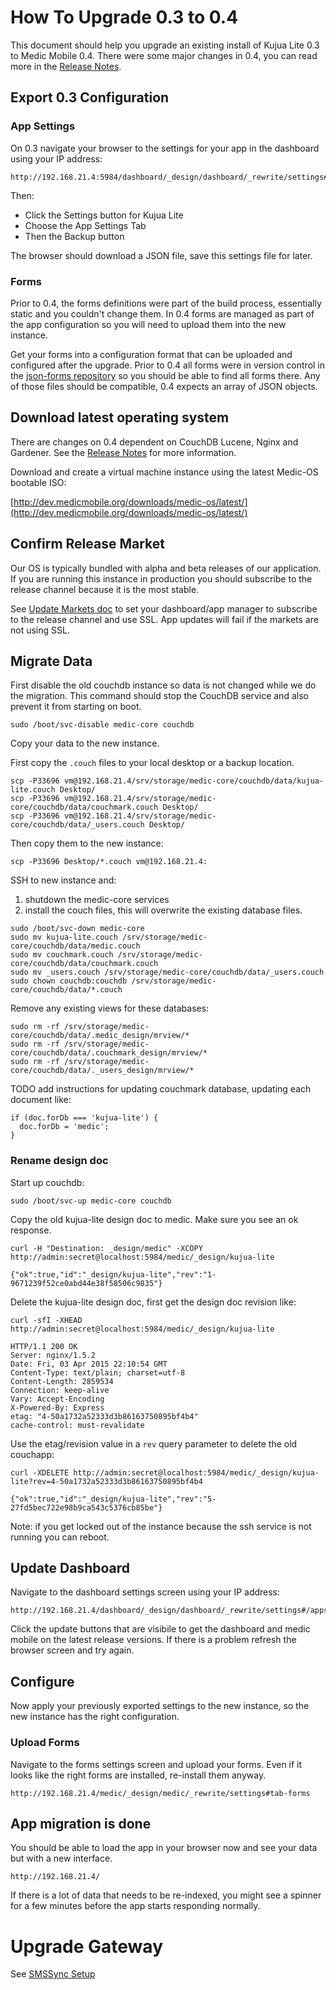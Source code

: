 # How To Upgrade 0.3 to 0.4

This document should help you upgrade an existing install of Kujua Lite 0.3 to
Medic Mobile 0.4.  There were some major changes in 0.4, you can read more in
the [Release
Notes](https://github.com/medic/medic-webapp/blob/master/Changes.md#upgrade-notes).

## Export 0.3 Configuration

### App Settings

On 0.3 navigate your browser to the settings for your app in the dashboard using your IP address:

```
http://192.168.21.4:5984/dashboard/_design/dashboard/_rewrite/settings#/apps
```

Then:

* Click the Settings button for Kujua Lite 
* Choose the App Settings Tab
* Then the Backup button

The browser should download a JSON file, save this settings file for later.

### Forms

Prior to 0.4, the forms definitions were part of the build process, essentially static and you couldn't change them.  In 0.4 forms are  managed as part of the app configuration so you will need to upload them into the new instance.

Get your forms into a configuration format that can be uploaded and configured after the upgrade.  Prior to 0.4 all forms were in version control in the [json-forms repository](https://github.com/medic/medic-data-priv/tree/master/forms) so you should be able to find all forms there. Any of those files should be compatible, 0.4 expects  an array of JSON objects.


## Download latest operating system

There are changes on 0.4 dependent on CouchDB Lucene, Nginx and Gardener.  See the [Release Notes](https://github.com/medic/medic-webapp/blob/master/Changes.md#upgrade-notes) for more information.  

Download and create a virtual machine instance using the latest Medic-OS bootable ISO:

[http://dev.medicmobile.org/downloads/medic-os/latest/](http://dev.medicmobile.org/downloads/medic-os/latest/)

## Confirm Release Market

Our OS is typically bundled with alpha and beta releases of our application.  If you are running this instance in production you should subscribe to the release channel because it is the most stable.

See [Update Markets doc](../dev/update-markets.md) to set your dashboard/app manager to subscribe to the release channel and use SSL.  App updates will fail if the markets are not using SSL.

## Migrate Data

First disable the old couchdb instance so data is not changed while we do the
migration.  This command should stop the CouchDB service and also prevent it
from starting on boot.

```
sudo /boot/svc-disable medic-core couchdb
```

Copy your data to the new instance.

First copy the `.couch` files to your local desktop or a backup location.

```
scp -P33696 vm@192.168.21.4/srv/storage/medic-core/couchdb/data/kujua-lite.couch Desktop/
scp -P33696 vm@192.168.21.4/srv/storage/medic-core/couchdb/data/couchmark.couch Desktop/
scp -P33696 vm@192.168.21.4/srv/storage/medic-core/couchdb/data/_users.couch Desktop/
```

Then copy them to the new instance:

```
scp -P33696 Desktop/*.couch vm@192.168.21.4:
```

SSH to new instance and:

1. shutdown the medic-core services
2. install the couch files, this will overwrite the existing database files.

```
sudo /boot/svc-down medic-core
sudo mv kujua-lite.couch /srv/storage/medic-core/couchdb/data/medic.couch
sudo mv couchmark.couch /srv/storage/medic-core/couchdb/data/couchmark.couch
sudo mv _users.couch /srv/storage/medic-core/couchdb/data/_users.couch
sudo chown couchdb:couchdb /srv/storage/medic-core/couchdb/data/*.couch
```

Remove any existing views for these databases:

```
sudo rm -rf /srv/storage/medic-core/couchdb/data/.medic_design/mrview/*
sudo rm -rf /srv/storage/medic-core/couchdb/data/.couchmark_design/mrview/*
sudo rm -rf /srv/storage/medic-core/couchdb/data/._users_design/mrview/*
```

TODO add instructions for updating couchmark database, updating each document like:

```
if (doc.forDb === 'kujua-lite') {
  doc.forDb = 'medic';
}
```


### Rename design doc

Start up couchdb:

```
sudo /boot/svc-up medic-core couchdb
```

Copy the old kujua-lite design doc to medic.  Make sure you see an ok response.

```
curl -H "Destination: _design/medic" -XCOPY http://admin:secret@localhost:5984/medic/_design/kujua-lite

{"ok":true,"id":"_design/kujua-lite","rev":"1-9671239f52ce0abd44e38f58506c9835"}
```

Delete the kujua-lite design doc, first get the design doc revision like:

```
curl -sfI -XHEAD http://admin:secret@localhost:5984/medic/_design/kujua-lite 

HTTP/1.1 200 OK
Server: nginx/1.5.2
Date: Fri, 03 Apr 2015 22:10:54 GMT
Content-Type: text/plain; charset=utf-8
Content-Length: 2859534
Connection: keep-alive
Vary: Accept-Encoding
X-Powered-By: Express
etag: "4-50a1732a52333d3b86163750895bf4b4"
cache-control: must-revalidate
```

Use the etag/revision value in a `rev` query parameter to delete the old couchapp:

```
curl -XDELETE http://admin:secret@localhost:5984/medic/_design/kujua-lite?rev=4-50a1732a52333d3b86163750895bf4b4

{"ok":true,"id":"_design/kujua-lite","rev":"5-27fd5bec722e98b9ca543c5376cb85be"}
```

Note: if you get locked out of the instance because the ssh service is not running you can reboot.

## Update Dashboard

Navigate to the dashboard settings screen using your IP address:

```
http://192.168.21.4/dashboard/_design/dashboard/_rewrite/settings#/apps
```

Click the update buttons that are visibile to get the dashboard and medic mobile on the latest release versions.  If there is a problem refresh the browser screen and try again.

## Configure

Now apply your previously exported settings to the new instance, so the new instance has the right configuration.

### Upload Forms

Navigate to the forms settings screen and upload your forms.  Even if it looks like the right forms are installed, re-install them anyway.

```
http://192.168.21.4/medic/_design/medic/_rewrite/settings#tab-forms
```

## App migration is done

You should be able to load the app in your browser now and see your data but with a new interface.

```
http://192.168.21.4/
```

If there is a lot of data that needs to be re-indexed, you might see a spinner for a few minutes before the app starts responding normally.


# Upgrade Gateway


See [SMSSync Setup](https://github.com/medic/medic-docs/blob/master/md/install/smssync.md)
